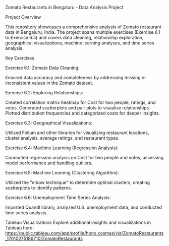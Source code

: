 <p>Zomato Restaurants in Bengaluru - Data Analysis Project</p>
<p>Project Overview</p>
<p>This repository showcases a comprehensive analysis of Zomato restaurant data in Bengaluru, India. The project spans multiple exercises (Exercise 6.1 to Exercise 6.5) and covers data cleaning, relationship exploration, geographical visualizations, machine learning analyses, and time series analysis.</p>
<p>Key Exercises</p>
<p>Exercise 6.1: Zomato Data Cleaning:</p>
<p>Ensured data accuracy and completeness by addressing missing or inconsistent values in the Zomato dataset.</p>
<p>Exercise 6.2: Exploring Relationships:</p>
<p>Created correlation matrix heatmap for Cost for two people, ratings, and votes.
Generated scatterplots and pair plots to visualize relationships.
Plotted distribution frequencies and categorized costs for deeper insights.</p>
<p>Exercise 6.3: Geographical Visualizations:</p>
<p>Utilized Folium and other libraries for visualizing restaurant locations, cluster analysis, average ratings, and restaurant types.</p>
<p>Exercise 6.4: Machine Learning (Regression Analysis):</p>
<p>Conducted regression analysis on Cost for two people and votes, assessing model performance and handling outliers.</p>
<p>Exercise 6.5: Machine Learning (Clustering Algorithm):</p>
<p>Utilized the &quot;elbow technique&quot; to determine optimal clusters, creating scatterplots to identify patterns.</p>
<p>Exercise 6.6: Unemployment Time Series Analysis:</p>
<p>Imported Quandl library, analyzed U.S. unemployment data, and conducted time series analysis.</p>
<p>Tableau Visualizations
Explore additional insights and visualizations in Tableau here: <a href="https://public.tableau.com/app/profile/hono.cosmas/viz/ZomatoRestaurants_17010275186710/ZomatoRestaurants">https://public.tableau.com/app/profile/hono.cosmas/viz/ZomatoRestaurants_17010275186710/ZomatoRestaurants</a></p>
